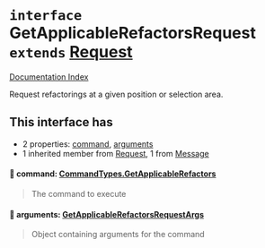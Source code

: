 # `interface` GetApplicableRefactorsRequest `extends` [Request](../interface.Request/README.md)

[Documentation Index](../README.md)

Request refactorings at a given position or selection area.

## This interface has

- 2 properties:
[command](#-command-commandtypesgetapplicablerefactors),
[arguments](#-arguments-getapplicablerefactorsrequestargs)
- 1 inherited member from [Request](../interface.Request/README.md), 1 from [Message](../interface.Message/README.md)


#### 📄 command: [CommandTypes.GetApplicableRefactors](../enum.CommandTypes/README.md#getapplicablerefactors--getapplicablerefactors)

> The command to execute



#### 📄 arguments: [GetApplicableRefactorsRequestArgs](../type.GetApplicableRefactorsRequestArgs/README.md)

> Object containing arguments for the command



